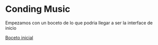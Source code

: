 # Conding Music

<p>Empezamos con un boceto de lo que podria llegar a ser la interface de inicio</p>

[Boceto inicial](https://media.discordapp.net/attachments/1138862761284210722/1143909777655734343/Home.png)
